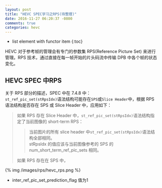 ```yaml
---
layout: post
title: "HEVC SPEC学习之RPS(待整理)"
date: 2016-11-27 06:20:37 -0800
comments: true
categories: hevc
---
```


* list element with functor item
{:toc}

HEVC 对于参考帧的管理会有专门的参数集 RPS(Reference Picture Set) 来进行管理。RPS 技术，通过直接在每一帧开始的片头码流中传输 DPB 中各个帧的状态变化。  
<!--more-->

## HEVC SPEC 中RPS

关于 RPS 部分的描述，SPEC 中在 7.4.8 中：  
`st_ref_pic_set(stRpsIdx)`语法结构可能存在`SPS`或`Slice Header`中，根据 RPS 语法结构是否存在 SPS 或 Slice Header 中，应用如下：  

> 如果 RPS 存在 Slice Header 中，`st_ref_pic_set(stRpsIdx)`语法结构指定了当前图像的 short-term RPS：  
> > 当前图片的所有 slice header 中`st_ref_pic_set(stRpsIdx)`语法结构全部相同。  
> > stRpsIdx 的值应该与当前图像参考的 SPS 的 num_short_term_ref_pic_sets 相同。  
> > 
> 如果 RPS 存在在 SPS 中，

{% img /images/rps/hevc_rps.png %}  

* inter_ref_pic_set_prediction_flag 值为1
